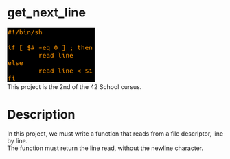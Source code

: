 # get_next_line
![Project illustration](./illustration.png "What else ?")<br>
This project is the 2nd of the 42 School cursus.

# Description
In this project, we must write a function that reads from a file descriptor, line by line.<br>
The function must return the line read, without the newline character.<br>
